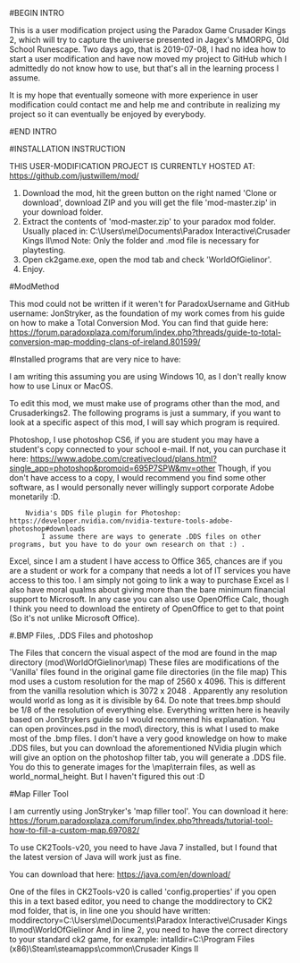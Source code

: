 #BEGIN INTRO

This is a user modification project using the Paradox Game Crusader Kings 2, which will try to capture the universe presented in Jagex's MMORPG, Old School Runescape.
Two days ago, that is 2019-07-08, I had no idea how to start a user modification and have now moved my project to GitHub which I admittedly do not know how to use, but that's all in the learning process I assume.


It is my hope that eventually someone with more experience in user modification could contact me and help me and contribute in realizing my project so it can eventually be enjoyed by everybody.

#END INTRO  


#INSTALLATION INSTRUCTION

THIS USER-MODIFICATION PROJECT IS CURRENTLY HOSTED AT: https://github.com/justwillem/mod/

1. Download the mod, hit the green button on the right named 'Clone or download', download ZIP and you will get the file 'mod-master.zip' in your download folder.
2. Extract the contents of 'mod-master.zip' to your paradox mod folder. Usually placed in: C:\Users\me\Documents\Paradox Interactive\Crusader Kings II\mod
Note: Only the folder and .mod file is necessary for playtesting.
3. Open ck2game.exe, open the mod tab and check 'WorldOfGielinor'.
4. Enjoy.


#ModMethod

This mod could not be written if it weren't for ParadoxUsername and GitHub username: JonStryker, as the foundation of my work comes from his guide on how to make a Total Conversion Mod.
        You can find that guide here: https://forum.paradoxplaza.com/forum/index.php?threads/guide-to-total-conversion-map-modding-clans-of-ireland.801599/


#Installed programs that are very nice to have:

I am writing this assuming you are using Windows 10, as I don't really know how to use Linux or MacOS.

To edit this mod, we must make use of programs other than the mod, and Crusaderkings2. The following programs is just a summary, if you want to look at a specific aspect of this mod, I will say which program is required.

Photoshop, I use photoshop CS6, if you are student you may have a student's copy connected to your school e-mail. If not, you can purchase it here: https://www.adobe.com/creativecloud/plans.html?single_app=photoshop&promoid=695P7SPW&mv=other
Though, if you don't have access to a copy, I would recommend you find some other software, as I would personally never willingly support corporate Adobe monetarily :D.

        Nvidia's DDS file plugin for Photoshop: https://developer.nvidia.com/nvidia-texture-tools-adobe-photoshop#downloads
            I assume there are ways to generate .DDS files on other programs, but you have to do your own research on that :) .

Excel, since I am a student I have access to Office 365, chances are if you are a student or work for a company that needs a lot of IT services you have access to this too. I am simply not going to link a way to purchase Excel as I also have moral qualms about giving more than the bare minimum financial support to Microsoft. In any case you can also use OpenOffice Calc, though I think you need to download the entirety of OpenOffice to get to that point (So it's not unlike Microsoft Office).


#.BMP Files, .DDS Files and photoshop

The Files that concern the visual aspect of the mod are found in the map directory (mod\WorldOfGielinor\map)
These files are modifications of the 'Vanilla' files found in the original game file directories (in the file map)
This mod uses a custom resolution for the map of 2560 x 4096. This is different from the vanilla resolution which is 3072 x 2048 . Apparently any resolution would world as long as it is divisible by 64. Do note that trees.bmp should be 1/8 of the resolution of everything else. Everything written here is heavily based on JonStrykers guide so I would recommend his explanation.
You can open provinces.psd in the mod\ directory, this is what I used to make most of the .bmp files.
I don't have a very good knowledge on how to make .DDS files, but you can download the aforementioned NVidia plugin which will give an option on the photoshop filter tab, you will generate a .DDS file. You do this to generate images for the \map\terrain files, as well as world_normal_height. But I haven't figured this out :D



#Map Filler Tool

I am currently using JonStryker's 'map filler tool'. You can download it here: https://forum.paradoxplaza.com/forum/index.php?threads/tutorial-tool-how-to-fill-a-custom-map.697082/

To use CK2Tools-v20, you need to have Java 7 installed, but I found that the latest version of Java will work just as fine.

You can download that here: https://java.com/en/download/

One of the files in CK2Tools-v20 is called 'config.properties' if you open this in a text based editor, you need to change the moddirectory to CK2 mod folder, that is, in line one you should have written: moddirectory=C:\\Users\\me\\Documents\\Paradox Interactive\\Crusader Kings II\\mod\\WorldOfGielinor
And in line 2, you need to have the correct directory to your standard ck2 game, for example: intalldir=C:\\Program Files (x86)\\Steam\\steamapps\\common\\Crusader Kings II
